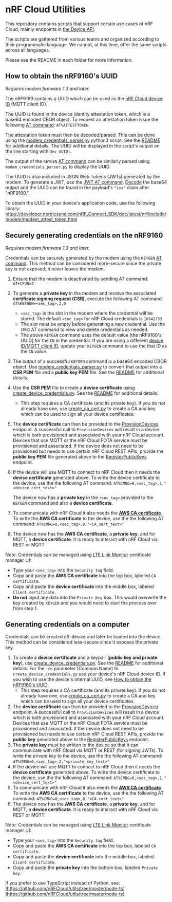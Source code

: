 # nRF Cloud Utilities

This repository contains scripts that support certain use cases of nRF Cloud, mainly endpoints in [the Device API](https://api.nrfcloud.com/v1).

The scripts are gathered from various teams and organized according to their programmatic language. We cannot, at this time, offer the same scripts across all languages.

Please see the README in each folder for more information.

## How to obtain the nRF9160's UUID
*Requires modem firmware 1.3 and later.*

The nRF9160 contains a UUID which can be used as the [nRF Cloud device ID](https://github.com/nrfconnect/sdk-nrf/blob/master/include/net/nrf_cloud.rst#configuration-options-for-device-id) (MQTT client ID).

The UUID is found in the device identity attestation token, which is a base64 encoded CBOR object.  To request an attestation token issue the following [AT command](https://infocenter.nordicsemi.com/topic/ref_at_commands/REF/at_commands/security/attesttoken_set.html): `AT%ATTESTTOKEN`

The attestation token must then be decoded/parsed.  This can be done using the [modem_credentials_parser.py](https://github.com/nRFCloud/utils/blob/master/python/modem-firmware-1.3+/modem_credentials_parser.py) python3 script.  See the [README](https://github.com/nRFCloud/utils/blob/master/python/modem-firmware-1.3+/README.md) for additional details.
The UUID will be displayed in the script's output on the line starting with `Dev UUID:`.

The output of the `KEYGEN` [AT command](https://infocenter.nordicsemi.com/topic/ref_at_commands/REF/at_commands/security/keygen_set.html) can be similarly parsed using `modem_credentials_parser.py` to display the UUID.

The UUID is also included in JSON Web Tokens (JWTs) generated by the modem.  To generate a JWT, use the [JWT AT command](https://infocenter.nordicsemi.com/topic/ref_at_commands/REF/at_commands/security/jwt.html).  [Decode](https://jwt.io/) the base64 output and the UUID can be found in the payload's `"iss"` claim after "nRF9160.".

To obtain the UUID in your device's application code, use the following library: https://developer.nordicsemi.com/nRF_Connect_SDK/doc/latest/nrf/include/modem/modem_attest_token.html


## Securely generating credentials on the nRF9160
*Requires modem firmware 1.3 and later.*

Credentials can be securely generated by the modem using the `KEYGEN`  [AT command](https://infocenter.nordicsemi.com/topic/ref_at_commands/REF/at_commands/security/keygen_set.html).  This method can be considered more-secure since the private key is not exposed; it never leaves the modem.

1. Ensure that the modem is deactivated by sending AT command: `AT+CFUN=4`

2. To generate a **private key** in the modem and receive the associated **certificate signing request (CSR)**, execute the following AT command:
`AT%KEYGEN=<sec_tag>,2,0`
	-  `<sec_tag>` is the slot in the modem where the credential will be stored. The default `<sec_tag>` for nRF Cloud credentials is `16842753`
	- The slot must be empty before generating a new credential. Use the `CMNG` AT command to view and delete credentials as needed.
	- The above `KEYGEN` command uses the default value [the nRF9160's UUID] for the `CN` in the credential. If you are using a different [device ID/MQTT client ID](https://github.com/nrfconnect/sdk-nrf/blob/master/include/net/nrf_cloud.rst#configuration-options-for-device-id), update your `KEYGEN` command to use the that ID as the `CN` value.

3. The output of a successful `KEYGEN` command is a base64 encoded CBOR object. Use [modem_credentials_parser.py](https://github.com/nRFCloud/utils/blob/master/python/modem-firmware-1.3+/modem_credentials_parser.py) to convert that output into a **CSR PEM** file and a **public key PEM** file. See the [README](https://github.com/nRFCloud/utils/blob/master/python/modem-firmware-1.3+/README.md) for additional details.

4. Use the **CSR PEM** file to create a **device certificate** using [create_device_credentials.py](https://github.com/nRFCloud/utils/blob/master/python/modem-firmware-1.3%2B/create_device_credentials.py). See the [README](https://github.com/nRFCloud/utils/blob/master/python/modem-firmware-1.3+/README.md) for additional details.
	-  This step requires a CA certificate (and its private key).  If you do not already have one, use [create_ca_cert.py](https://github.com/nRFCloud/utils/blob/master/python/modem-firmware-1.3%2B/create_ca_cert.py) to create a CA and key which can be used to sign all your device certificates.

5. The **device certificate** can then be provided to the [ProvisionDevices](https://api.nrfcloud.com/v1#operation/ProvisionDevices) endpoint. A successful call to `ProvisionDevices` will result in a device which is both provisioned and associated with your nRF Cloud account. Devices that use MQTT or the nRF Cloud FOTA service must be provisioned and associated. If the device does not need to be provisioned but needs to use certain nRF Cloud REST APIs, provide the **public key PEM** file generated above to the [RegisterPublicKeys](https://api.nrfcloud.com/v1#operation/RegisterPublicKeys) endpoint.

6. If the device will use MQTT to connect to nRF Cloud then it needs the **device certificate** generated above. To write the device certificate to the device, use the the following AT command:
`AT%CMNG=0,<sec_tag>,1,"<device_cert_text>"`

	The device now has a **private key** in the `<sec_tag>` provided to the `KEYGEN` command and also a **device certificate**.

7. To communicate with nRF Cloud it also needs the **[AWS CA certificate](https://www.amazontrust.com/repository/AmazonRootCA1.pem)**. To write the **AWS CA certificate** to the device, use the the following AT command:
`AT%CMNG=0,<sec_tag>,0,"<CA_cert_text>"`
8.  The device now has the **AWS CA certificate**, a **private key**, and for MQTT, a **device certificate**.  It is ready to interact with nRF Cloud via REST or MQTT.

Note:
Credentials can be managed using [LTE Link Monitor](https://infocenter.nordicsemi.com/topic/ug_link_monitor/UG/link_monitor/lm_certificate_manager.html) certificate manager UI:

 - Type your `<sec_tag>` into the `Security tag` field.
 - Copy and paste the **AWS CA certificate** into the top box, labeled `CA certificate`.
 - Copy and paste the **device certificate** into the middle box, labeled `Client certificate`.
 - **Do not** input any data into the `Private Key` box.  This would overwrite the key created by `KEYGEN` and you would need to start the process over from step 1.

## Generating credentials on a computer

Credentials can be created off-device and later be loaded into the device. This method can be considered less-secure since it exposes the private key.

1. To create a **device certificate** and a keypair (**public key and private key**), use [create_device_credentials.py](https://github.com/nRFCloud/utils/blob/master/python/modem-firmware-1.3%2B/create_device_credentials.py). See the [README](https://github.com/nRFCloud/utils/blob/master/python/modem-firmware-1.3+/README.md) for additional details.  For the `-cn` parameter (Common Name) to `create_device_credentials.py` use your device's nRF Cloud device ID.  If you wish to use the device's internal UUID, see [How to obtain the nRF9160's UUID](#how-to-obtain-the-nrf9160s-uuid).
	-  This step requires a CA certificate (and its private key).  If you do not already have one, use [create_ca_cert.py](https://github.com/nRFCloud/utils/blob/master/python/modem-firmware-1.3%2B/create_ca_cert.py) to create a CA and key which can be used to sign all your device certificates.
2. The **device certificate** can then be provided to the [ProvisionDevices](https://api.nrfcloud.com/v1#operation/ProvisionDevices) endpoint. A successful call to `ProvisionDevices` will result in a device which is both provisioned and associated with your nRF Cloud account. Devices that use MQTT or the nRF Cloud FOTA service must be provisioned and associated. If the device does not need to be provisioned but needs to use certain nRF Cloud REST APIs, provide the **public key** generated above to the [RegisterPublicKeys](https://api.nrfcloud.com/v1#operation/RegisterPublicKeys) endpoint.
3. The **private key** must be written to the device so that it can communicate with nRF Cloud via MQTT or REST (for signing JWTs). To write the private key to the device, use the the following AT command:
`AT%CMNG=0,<sec_tag>,2,"<private_key_text>"`
4. If the device will use MQTT to connect to nRF Cloud then it needs the **device certificate** generated above. To write the device certificate to the device, use the the following AT command:
`AT%CMNG=0,<sec_tag>,1,"<device_cert_text>"`
5. To communicate with nRF Cloud it also needs the **[AWS CA certificate](https://www.amazontrust.com/repository/AmazonRootCA1.pem)**. To write the **AWS CA certificate** to the device, use the the following AT command:
`AT%CMNG=0,<sec_tag>,0,"<CA_cert_text>"`
6.  The device now has the **AWS CA certificate**, a **private key**, and for MQTT, a **device certificate**.  It is ready to interact with nRF Cloud via REST or MQTT.

Note:
Credentials can be managed using [LTE Link Monitor](https://infocenter.nordicsemi.com/topic/ug_link_monitor/UG/link_monitor/lm_certificate_manager.html) certificate manager UI:

 - Type your `<sec_tag>` into the `Security tag` field.
 - Copy and paste the **AWS CA certificate** into the top box, labeled `CA certificate`.
 - Copy and paste the **device certificate** into the middle box, labeled `Client certificate`.
 - Copy and paste the **private key** into the bottom box, labeled `Private key`.

If you prefer to use TypeScript instead of Python, see: [https://github.com/nRFCloud/utils/tree/master/node-ts](https://github.com/nRFCloud/utils/tree/master/node-ts)
